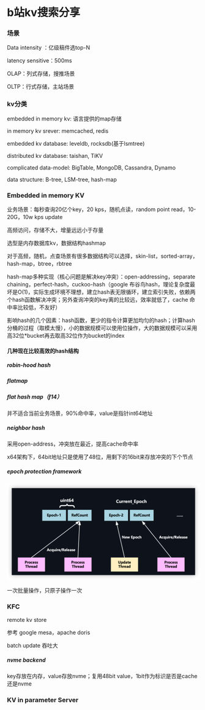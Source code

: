 # b站kv搜索分享

### 场景

Data intensity ：亿级稿件选top-N

latency sensitive：500ms

OLAP：列式存储，搜推场景

OLTP：行式存储，主站场景

### kv分类

embedded in memory kv: 语言提供的map存储

in memory kv srever: memcached, redis

embedded kv database: leveldb, rocksdb(基于lsmtree)

distributed kv database: taishan, TiKV

complicated data-model: BigTable,  MongoDB, Cassandra, Dynamo

data structure: B-tree, LSM-tree, hash-map

### Embedded in memory KV

业务场景：每秒查询20亿个key，20 kps，随机点读，random point read，10-20G，10w kps update

高频访问，存储不大，增量远远小于存量

选型是内存数据库kv，数据结构hashmap

对于高频，随机，点查场景有很多数据结构可以选择，skin-list，sorted-array，hash-map，btree，rbtree

hash-map多种实现（核心问题是解决key冲突）：open-addressing，separate chaining，perfect-hash，cuckoo-hash（google 布谷鸟hash，理论复杂度最坏是O(1)，实际生成环境不理想，建立hash表无限循环，建立索引失败，依赖两个hash函数解决冲突；另外查询冲突的key离的比较远，效率就低了，cache 命中率比较低，不友好）

影响hash的几个因素：hash函数，更少的指令计算更加均匀的hash；计算hash 分桶的过程（取模太慢），小的数据规模可以使用位操作，大的数据规模可以采用高32位*bucket再去取高32位作为bucket的index

#### 几种现在比较高效的hash结构

##### robin-hood hash

##### flatmap

##### flat hash map（f14）

并不适合当前业务场景，90%命中率，value是指针int64地址

##### neighbor hash

采用open-address，冲突放在最近，提高cache命中率

x64架构下，64bit地址只是使用了48位，用剩下的16bit来存放冲突的下个节点

##### epoch protection framework

![image-20221024181314427](./../img/kv/image-20221024181314427.png)

一次批量操作，只原子操作一次

### KFC

remote kv store

参考 google mesa，apache doris

batch update 吞吐大

##### nvme backend

key存放在内存，value存放nvme；复用48bit value，1bit作为标识是否是cache还是nvme

### KV in parameter Server



 